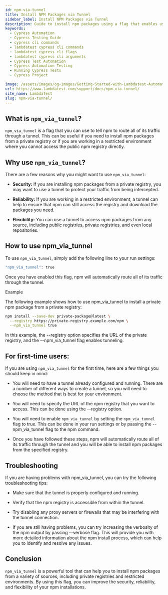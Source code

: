 ```yaml
---
id: npm-via-tunnel
title: Install NPM Packages via Tunnel
sidebar_label: Install NPM Packages via Tunnel
description: Guide to install npm packages using a flag that enables users to route npm install traffic via a tunnel. 
keywords:
  - Cypress Automation
  - Cypress Testing Guide
  - cypress cli commands
  - lambdatest cypress cli commands
  - lambdatest cypress cli flags
  - lambdatest cypress cli arguments
  - Cypress Test Automation
  - Cypress Automation Testing
  - Running Cypress Tests
  - Cypress Project

image: /assets/images/og-images/Getting-Started-with-Lambdatest-Automation.jpg
url: https://www.lambdatest.com/support/docs/npm-via-tunnel/
site_name: LambdaTest
slug: npm-via-tunnel/
---
```


<script type="application/ld+json"
      dangerouslySetInnerHTML={{ __html: JSON.stringify({
       "@context": "https://schema.org",
        "@type": "BreadcrumbList",
        "itemListElement": [{
          "@type": "ListItem",
          "position": 1,
          "name": "Home",
          "item": "https://www.lambdatest.com"
        },{
          "@type": "ListItem",
          "position": 2,
          "name": "Support",
          "item": "https://www.lambdatest.com/support/docs/"
        },{
          "@type": "ListItem",
          "position": 3,
          "name": "Install NPM Packages via Tunnel",
          "item": "https://www.lambdatest.com/support/docs/npm-via-tunnel/"
        }]
      })
    }}
></script>

## What is `npm_via_tunnel`?

`npm_via_tunnel` is a flag that you can use to tell npm to route all of its traffic through a tunnel. This can be useful if you need to install npm packages from a private registry or if you are working in a restricted environment where you cannot access the public npm registry directly.

## Why use `npm_via_tunnel`?

There are a few reasons why you might want to use `npm_via_tunnel`:

- **Security:** If you are installing npm packages from a private registry, you may want to use a tunnel to protect your traffic from being intercepted.

- **Reliability:** If you are working in a restricted environment, a tunnel can help to ensure that npm can still access the registry and download the packages you need.

- **Flexibility:** You can use a tunnel to access npm packages from any source, including public registries, private registries, and even local repositories.

## How to use npm_via_tunnel

To use `npm_via_tunnel`, simply add the following line to your run settings:

```bash
"npm_via_tunnel": true
```

Once you have enabled this flag, npm will automatically route all of its traffic through the tunnel.

Example

The following example shows how to use npm_via_tunnel to install a private npm package from a private registry:

```bash
npm install --save-dev private-package@latest \
  --registry https://private-registry.example.com/npm \
  --npm_via_tunnel true
```

In this example, the --registry option specifies the URL of the private registry, and the --npm_via_tunnel flag enables tunneling.

## For first-time users:

If you are using `npm_via_tunnel` for the first time, here are a few things you should keep in mind:

- You will need to have a tunnel already configured and running. There are a number of different ways to create a tunnel, so you will need to choose the method that is best for your environment.

- You will need to specify the URL of the npm registry that you want to access. This can be done using the --registry option.

- You will need to enable `npm_via_tunnel` by setting the `npm_via_tunnel` flag to true. This can be done in your run settings or by passing the --npm_via_tunnel flag to the npm command.

- Once you have followed these steps, npm will automatically route all of its traffic through the tunnel and you will be able to install npm packages from the specified registry.

## Troubleshooting

If you are having problems with npm_via_tunnel, you can try the following troubleshooting tips:

- Make sure that the tunnel is properly configured and running.

- Verify that the npm registry is accessible from within the tunnel.

- Try disabling any proxy servers or firewalls that may be interfering with the tunnel connection.

- If you are still having problems, you can try increasing the verbosity of the npm output by passing --verbose flag. This will provide you with more detailed information about the npm install process, which can help you to identify and resolve any issues.

## Conclusion

`npm_via_tunnel` is a powerful tool that can help you to install npm packages from a variety of sources, including private registries and restricted environments. By using this flag, you can improve the security, reliability, and flexibility of your npm installations.